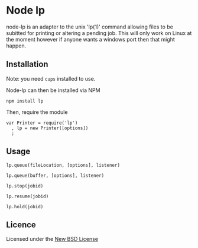 # Node lp

node-lp is an adapter to the unix 'lp(1)' command allowing files to be subitted for printing or altering a pending job. This will only work on Linux at the moment however if anyone wants a windows port then that might happen.

## Installation

Note: you need `cups` installed to use.

Node-lp can then be installed via NPM

    npm install lp

Then, require the module

    var Printer = require('lp')
      , lp = new Printer([options])
      ;


## Usage

    lp.queue(fileLocation, [options], listener)

    lp.queue(buffer, [options], listener)

    lp.stop(jobid)

    lp.resume(jobid)

    lp.hold(jobid)


## Licence
Licensed under the [New BSD License](http://opensource.org/licenses/bsd-license.php)